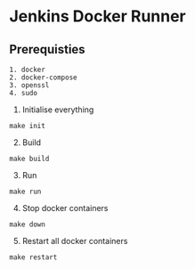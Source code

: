 # Jenkins Docker Runner

## Prerequisties
```
1. docker
2. docker-compose
3. openssl
4. sudo
```


1. Initialise everything
```
make init
```

2. Build
```
make build
```

3. Run
```
make run
```

4. Stop docker containers
```
make down
```

5. Restart all docker containers
```
make restart
```
